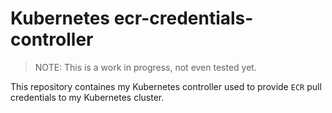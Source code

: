 # Kubernetes ecr-credentials-controller

> NOTE: This is a work in progress, not even tested yet.

This repository containes my Kubernetes controller used to provide `ECR` pull credentials to my Kubernetes cluster.
